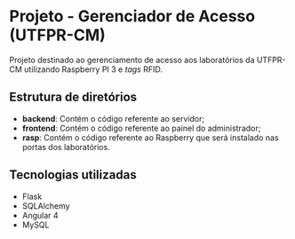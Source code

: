 # Projeto - Gerenciador de Acesso (UTFPR-CM)

Projeto destinado ao gerenciamento de acesso aos laboratórios da UTFPR-CM utilizando Raspberry PI 3 e *tags* RFID.

## Estrutura de diretórios
- **backend**: Contém o código referente ao servidor;
- **frontend**: Contém o código referente ao painel do administrador;
- **rasp**: Contém o código referente ao Raspberry que será instalado nas portas dos laboratórios.

## Tecnologias utilizadas
- Flask
- SQLAlchemy
- Angular 4
- MySQL